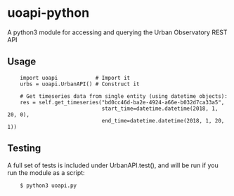 # uoapi-python
A python3 module for accessing and querying the Urban Observatory REST API


## Usage

```
    import uoapi            # Import it
    urbs = uoapi.UrbanAPI() # Construct it

    # Get timeseries data from single entity (using datetime objects):
    res = self.get_timeseries("bd0cc46d-ba2e-4924-a66e-b032d7ca33a5",
                              start_time=datetime.datetime(2018, 1, 20, 0),
                              end_time=datetime.datetime(2018, 1, 20, 1))
```

## Testing
A full set of tests is included under UrbanAPI.test(), and will be run if you run the module as a script:
```
    $ python3 uoapi.py
```